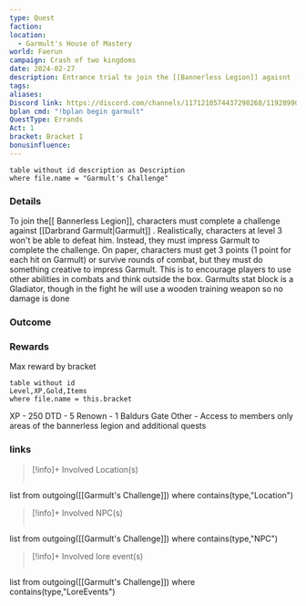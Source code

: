 ```yaml
---
type: Quest
faction: 
location:
  - Garmult's House of Mastery
world: Faerun
campaign: Crash of two kingdoms
date: 2024-02-27
description: Entrance trial to join the [[Bannerless Legion]] agaisnt [[Darbrand Garmult|Garmult]]
tags: 
aliases: 
Discord link: https://discord.com/channels/1171210574437298268/1192899095078109395
bplan cmd: "!bplan begin garmult"
QuestType: Errands
Act: 1
bracket: Bracket 1
bonusinfluence:
---
```

```dataview
table without id description as Description
where file.name = "Garmult's Challenge"
```
### Details

To join the[[ Bannerless Legion]], characters must complete a challenge against [[Darbrand Garmult|Garmult]] . Realistically, characters at level 3 won't be able to defeat him. Instead, they must impress Garmult to complete the challenge. On paper, characters must get 3 points (1 point for each hit on Garmult) or survive  rounds of combat, but they must do something creative to impress Garmult. This is to encourage players to use other abilities in combats and think outside the box. Garmults stat block is a Gladiator, though in the fight he will use a wooden training weapon so no damage is done


### Outcome 

### Rewards
Max reward by bracket
```dataview
table without id
Level,XP,Gold,Items
where file.name = this.bracket
```
XP - 250 
DTD - 5
Renown - 1 Baldurs Gate 
Other - Access to members only areas of the bannerless legion and additional quests

### links
>[!info]+ Involved Location(s)
>```dataview
list from outgoing([[Garmult's Challenge]])
where contains(type,"Location")

>[!info]+ Involved NPC(s) 
>```dataview
list from outgoing([[Garmult's Challenge]])
where contains(type,"NPC")

>[!info]+  Involved lore event(s)
>```dataview
list from outgoing([[Garmult's Challenge]])
where contains(type,"LoreEvents")